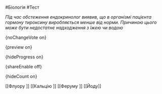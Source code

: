 #Біологія #Тест

*Під час обстеження ендокринолог виявив, що в організмі пацієнта гормону тироксину виробляється менше від норми. Причиною цього може бути недостатнє надходження з їжею чи водою*

{noChangeVote on}

{preview on}

{hideProgress on}

{shareEnable off}

{hideCount on}

[[Флуору ]]
[[Кальцію ]]
[[Феруму ]]
[[Йоду]]
